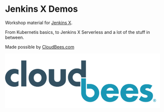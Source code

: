 # Jenkins X Demos

Workshop material for [Jenkins X](https://jenkins-x.io/).

From Kubernetis basics, to Jenkins X Serverless and a lot of the stuff in between.

Made possible by [CloudBees.com](https://www.cloudbees.com)

![CloudBees Logo](images/CloudBees-Logo.png)